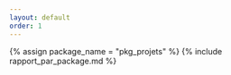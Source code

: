 ```yaml
---
layout: default
order: 1
---
```


{% assign package_name = "pkg_projets" %}
{% include rapport_par_package.md %}
